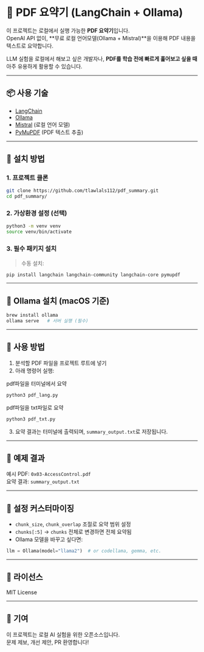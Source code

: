 # 🧠 PDF 요약기 (LangChain + Ollama)

이 프로젝트는 로컬에서 실행 가능한 **PDF 요약기**입니다.  
OpenAI API 없이, **무료 로컬 언어모델(Ollama + Mistral)**을 이용해 PDF 내용을 텍스트로 요약합니다.

LLM 실험을 로컬에서 해보고 싶은 개발자나,
**PDF를 학습 전에 빠르게 훑어보고 싶을 때** 아주 유용하게 활용할 수 있습니다.

---

## 📦 사용 기술

- [LangChain](https://github.com/langchain-ai/langchain)
- [Ollama](https://ollama.com/)
- [Mistral](https://ollama.com/library/mistral) (로컬 언어 모델)
- [PyMuPDF](https://pymupdf.readthedocs.io/en/latest/) (PDF 텍스트 추출)

---

## 🚀 설치 방법

### 1. 프로젝트 클론

```bash
git clone https://github.com/tlawlals112/pdf_summary.git
cd pdf_summary/
```

### 2. 가상환경 설정 (선택)

```bash
python3 -m venv venv
source venv/bin/activate
```

### 3. 필수 패키지 설치


> 수동 설치:

```bash
pip install langchain langchain-community langchain-core pymupdf
```

---

## 🧠 Ollama 설치 (macOS 기준)

```bash
brew install ollama
ollama serve   # 서버 실행 (필수)
```

---

## 🧪 사용 방법

1. 분석할 PDF 파일을 프로젝트 루트에 넣기
2. 아래 명령어 실행:

pdf파일을 터미널에서 요약
```bash
python3 pdf_lang.py 
```
pdf파일을 txt파일로 요약
```bash
python3 pdf_txt.py 
```

3. 요약 결과는 터미널에 출력되며, `summary_output.txt`로 저장됩니다.

---

## 📄 예제 결과

예시 PDF: `0x03-AccessControl.pdf`  
요약 결과: `summary_output.txt`

---

## 🔧 설정 커스터마이징

- `chunk_size`, `chunk_overlap` 조절로 요약 범위 설정
- `chunks[:5]` → `chunks` 전체로 변경하면 전체 요약됨
- Ollama 모델을 바꾸고 싶다면:

```python
llm = Ollama(model="llama2")  # or codellama, gemma, etc.
```

---

## 📃 라이선스

MIT License

---

## 🙌 기여

이 프로젝트는 로컬 AI 실험을 위한 오픈소스입니다.  
문제 제보, 개선 제안, PR 환영합니다!


